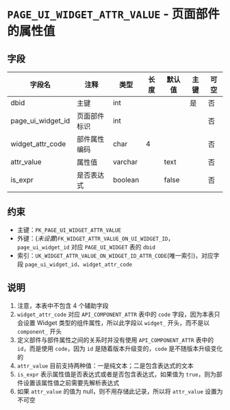 # `PAGE_UI_WIDGET_ATTR_VALUE` - 页面部件的属性值

## 字段

| 字段名            | 注释         | 类型    | 长度 | 默认值 | 主键 | 可空 |
| ----------------- | ------------ | ------- | ---- | ------ | ---- | ---- |
| dbid              | 主键         | int     |      |        | 是   | 否   |
| page_ui_widget_id | 页面部件标识 | int     |      |        |      | 否   |
| widget_attr_code  | 部件属性编码 | char    | 4    |        |      | 否   |
| attr_value        | 属性值       | varchar |      | text   |      | 否   |
| is_expr           | 是否表达式   | boolean |      | false  |      | 否   |

## 约束

* 主键：`PK_PAGE_UI_WIDGET_ATTR_VALUE`
* 外键：(*未设置*)`FK_WIDGET_ATTR_VALUE_ON_UI_WIDGET_ID`，`page_ui_widget_id` 对应 `PAGE_UI_WIDGET` 表的 `dbid`
* 索引：`UK_WIDGET_ATTR_VALUE_ON_WIDGET_ID_ATTR_CODE`(唯一索引)，对应字段 `page_ui_widget_id`、`widget_attr_code`

## 说明

1. 注意，本表中不包含 4 个辅助字段
2. `widget_attr_code` 对应 `API_COMPONENT_ATTR` 表中的 `code` 字段，因为本表只会设置 Widget 类型的组件属性，所以此字段以 `widget_` 开头，而不是以 `component_` 开头
3. 定义部件与部件属性之间的关系时并没有使用 `API_COMPONENT_ATTR` 表中的 `id`，而是使用 `code`，因为 `id` 是随着版本升级变的，`code` 是不随版本升级变化的
4. `attr_value` 目前支持两种值：一是纯文本；二是包含表达式的文本
5. `is_expr` 表示属性值是否表达式或者是否包含表达式，如果值为 `true`，则为部件设置该属性值之前需要先解析表达式
6. 如果 `attr_value` 的值为 null，则不用存储此记录，所以将 `attr_value` 设置为不可空
